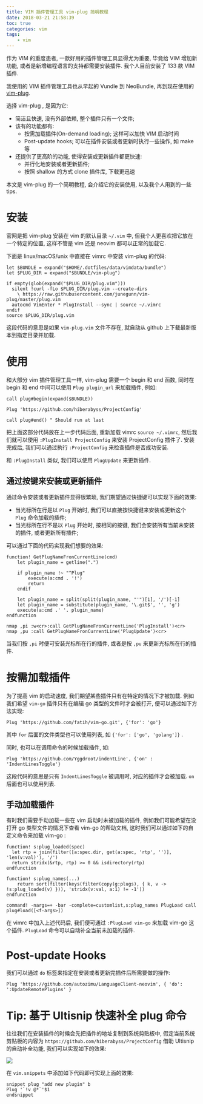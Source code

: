 ```yaml
---
title: VIM 插件管理工具 vim-plug 简明教程
date: 2018-03-21 21:58:39
toc: true
categories: vim
tags:
    - vim
---
```


作为 VIM 的重度患者, 一款好用的插件管理工具显得尤为重要,
毕竟给 VIM 增加新功能, 或者是新增编程语言的支持都需要安装插件.
我个人目前安装了 133 款 VIM 插件.

我使用的 VIM 插件管理工具也从早起的 Vundle 到 NeoBundle, 再到现在使用的
[vim-plug](https://github.com/junegunn/vim-plug).

选择 vim-plug , 是因为它:

* 简洁且快速, 没有外部依赖, 整个插件只有一个文件;
* 该有的功能都有:
    * 按需加载插件(On-demand loading); 这样可以加快 VIM 启动时间
    * Post-update hooks; 可以在插件安装或者更新时执行一些操作, 如 make 等
* 还提供了更高阶的功能, 使得安装或更新插件都更快速:
    * 并行化地安装或者更新插件;
    * 按照 shallow 的方式 clone 插件库, 下载更迅速

本文是 vim-plug 的一个简明教程, 会介绍它的安装使用, 以及我个人用到的一些 tips.

<!--more-->

# 安装

官网是把 vim-plug 安装在 vim 的默认目录 `~/.vim` 中, 但我个人更喜欢把它放在一个特定的位置,
这样不管是 vim 还是 neovim 都可以正常的加载它.

下面是 linux/macOS/unix 中直接在 vimrc 中安装 vim-plug 的代码:

```vim
let $BUNDLE = expand("$HOME/.dotfiles/data/vimdata/bundle")
let $PLUG_DIR = expand("$BUNDLE/vim-plug")

if empty(glob(expand("$PLUG_DIR/plug.vim")))
  silent !curl -fLo $PLUG_DIR/plug.vim --create-dirs
    \ https://raw.githubusercontent.com/junegunn/vim-plug/master/plug.vim
  autocmd VimEnter * PlugInstall --sync | source ~/.vimrc
endif
source $PLUG_DIR/plug.vim
```

这段代码的意思是如果 `vim-plug.vim` 文件不存在, 就自动从 github 上下载最新版本到指定目录并加载.

# 使用

和大部分 vim 插件管理工具一样, vim-plug 需要一个 begin 和 end 函数,
同时在 begin 和 end 中间可以使用 `Plug plugin_url` 来加载插件, 例如:

```vim
call plug#begin(expand($BUNDLE))

Plug 'https://github.com/hiberabyss/ProjectConfig'

call plug#end() " Should run at last
```

把上面这部分代码放在上一步代码后面, 重新加载 vimrc `source ~/.vimrc`,
然后我们就可以使用 `:PlugInstall ProjectConfig` 来安装 ProjectConfig 插件了.
安装完成后, 我们可以通过执行 `:ProjectConfig` 来检查插件是否成功安装.

和 `:PlugInstall` 类似, 我们可以使用 `PlugUpdate` 来更新插件.

## 通过按键来安装或更新插件

通过命令安装或者更新插件显得很繁琐, 我们期望通过快捷键可以实现下面的效果:

* 当光标所在行是以 `Plug` 开始时, 我们可以直接按快捷键来安装或更新这个 `Plug` 命令加载的插件;
* 当光标所在行不是以 `Plug` 开始时, 按相同的按键, 我们会安装所有当前未安装的插件, 或者更新所有插件;

可以通过下面的代码实现我们想要的效果:

```vim
function! GetPlugNameFronCurrentLine(cmd)
    let plugin_name = getline(".")

    if plugin_name !~ "^Plug"
        execute(a:cmd . '!')
        return
    endif

	let plugin_name = split(split(plugin_name, "'")[1], '/')[-1]
	let plugin_name = substitute(plugin_name, '\.git$', '', 'g')
	execute(a:cmd .' '. plugin_name)
endfunction

nmap ,pi :w<cr>:call GetPlugNameFronCurrentLine('PlugInstall')<cr>
nmap ,pu :call GetPlugNameFronCurrentLine('PlugUpdate')<cr>
```

当我们按 `,pi` 时便可安装光标所在行的插件, 或者是按 `,pu` 来更新光标所在行的插件.

# 按需加载插件

为了提高 vim 的启动速度, 我们期望某些插件只有在特定的情况下才被加载.
例如我们希望 `vim-go` 插件只有在编辑 go 类型的文件时才会被打开, 便可以通过如下方法实现:

```vim
Plug 'https://github.com/fatih/vim-go.git', {'for': 'go'}
```

其中 `for` 后面的文件类型也可以使用列表, 如 `{'for': ['go', 'golang']}` .

同时, 也可以在调用命令的时候加载插件, 如:

```vim
Plug 'https://github.com/Yggdroot/indentLine', {'on' : 'IndentLinesToggle'}
```

这段代码的意思是只有 `IndentLinesToggle` 被调用时, 对应的插件才会被加载. `on` 后面也可以使用列表.

## 手动加载插件

有时我们需要手动加载一些在 vim 启动时未被加载的插件,
例如我们可能希望在没打开 go 类型文件的情况下查看 vim-go 的帮助文档,
这时我们可以通过如下的自定义命令来加载 vim-go :

```vim
function! s:plug_loaded(spec)
  let rtp = join(filter([a:spec.dir, get(a:spec, 'rtp', '')], 'len(v:val)'), '/')
  return stridx(&rtp, rtp) >= 0 && isdirectory(rtp)
endfunction

function! s:plug_names(...)
    return sort(filter(keys(filter(copy(g:plugs), { k, v -> !s:plug_loaded(v) })), 'stridx(v:val, a:1) != -1'))
endfunction

command! -nargs=+ -bar -complete=customlist,s:plug_names PlugLoad call plug#load([<f-args>])
```

在 vimrc 中加入上述代码后, 我们便可通过 `:PlugLoad vim-go` 来加载 vim-go 这个插件.
`PlugLoad` 命令可以自动补全当前未加载的插件.

# Post-update Hooks

我们可以通过 `do` 标签来指定在安装或者更新完插件后所需要做的操作:

```vim
Plug 'https://github.com/autozimu/LanguageClient-neovim', { 'do': ':UpdateRemotePlugins' }
```

# Tip: 基于 Ultisnip 快速补全 plug 命令

往往我们在安装插件的时候会先把插件的地址复制到系统剪贴板中,
假定当前系统剪贴板的内容为 `https://github.com/hiberabyss/ProjectConfig`
借助 Ultisnip 的自动补全功能, 我们可以实现如下的效果:

![](vim-plug.gif)

在 `vim.snippets` 中添加如下代码即可实现上面的效果:

```vim
snippet plug "add new plugin" b
Plug '`!v @*`'$1
endsnippet
```

